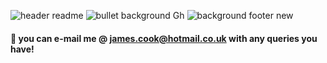 ![header readme](https://user-images.githubusercontent.com/125384035/218970187-8e6c2172-b992-4e80-8fe6-77c1a69e4f74.jpg)
![bullet background Gh](https://user-images.githubusercontent.com/125384035/218969769-01298cc8-a4aa-44c8-8980-8f999bfefe00.jpg)
![background footer new](https://user-images.githubusercontent.com/125384035/218984085-980e68b2-c4c2-4941-a7ac-93f162b52eea.jpg)




#### 💬 you can e-mail me @ james.cook@hotmail.co.uk with any queries you have!

